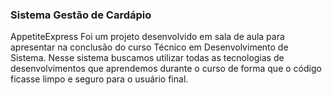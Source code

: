 ### Sistema Gestão de Cardápio 
AppetiteExpress Foi um projeto desenvolvido em sala de aula para apresentar na conclusão do curso Técnico em Desenvolvimento de Sistema. Nesse sistema buscamos utilizar todas as tecnologias de desenvolvimentos que aprendemos durante o curso de forma que o código ficasse limpo e seguro para o usuário final.
